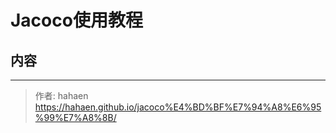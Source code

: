 # Jacoco使用教程

## 内容

---

> 作者: hahaen  
> https://hahaen.github.io/jacoco%E4%BD%BF%E7%94%A8%E6%95%99%E7%A8%8B/
